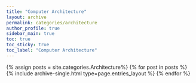 ```yaml
---
title: "Computer Architecture"
layout: archive
permalink: categories/architecture
author_profile: true
sidebar_main: true
toc: true
toc_sticky: true
toc_label: "Computer Architecture"
---
```


{% assign posts = site.categories.Architecture%}
{% for post in posts %}
  {% include archive-single.html type=page.entries_layout %}
{% endfor %}